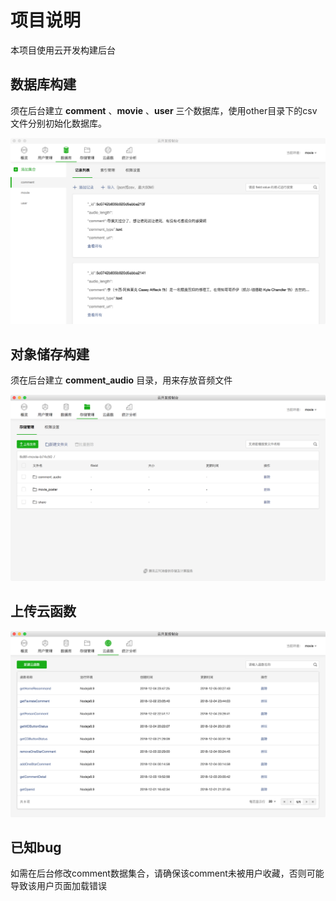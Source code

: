 # 项目说明

本项目使用云开发构建后台

## 数据库构建

须在后台建立 **comment** 、**movie** 、**user** 三个数据库，使用other目录下的csv文件分别初始化数据库。

![image](https://raw.githubusercontent.com/whoyao/KKMovie/master/other/screenshot/db.png)
 

## 对象储存构建

须在后台建立 **comment_audio** 目录，用来存放音频文件

![image](https://raw.githubusercontent.com/whoyao/KKMovie/master/other/screenshot/store.png)


## 上传云函数

![image](https://raw.githubusercontent.com/whoyao/KKMovie/master/other/screenshot/function.png)


## 已知bug

如需在后台修改comment数据集合，请确保该comment未被用户收藏，否则可能导致该用户页面加载错误